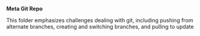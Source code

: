 **Meta Git Repo**

This folder emphasizes challenges dealing with git, including pushing from alternate branches, creating and switching branches, and pulling to update